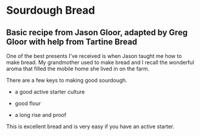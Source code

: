 # Sourdough Bread

## Basic recipe from Jason Gloor, adapted by Greg Gloor with help from Tartine Bread

One of the best presents I've received is when Jason taught me how to make bread. My grandmother used to make bread and I recall the wonderful aroma that filled the mobile home she lived in on the farm.

There are a few keys to making good sourdough.

- a good active starter culture

- good flour

- a long rise and proof

This is excellent bread and is very easy if you have an active starter.

